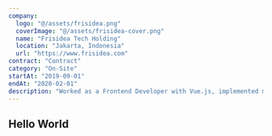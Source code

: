 ```yaml
---
company:
  logo: "@/assets/frisidea.png"
  coverImage: "@/assets/frisidea-cover.png"
  name: "Frisidea Tech Holding"
  location: "Jakarta, Indonesia"
  url: "https://www.frisidea.com"
contract: "Contract"
category: "On-Site"
startAt: "2019-09-01"
endAt: "2020-02-01"
description: "Worked as a Frontend Developer with Vue.js, implemented multi-language support using i18n, transferred designs from Adobe XD while ensuring component accessibility (a11y), and participated in the release process of the Vue.js website to AWS."
---
```


## Hello World